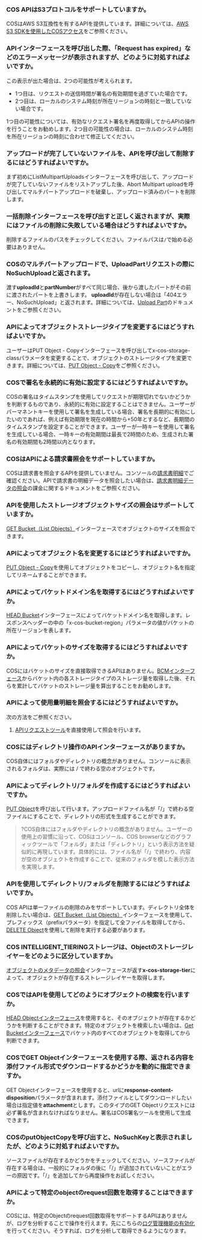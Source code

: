 ### COS APIはS3プロトコルをサポートしていますか。

COSはAWS S3互換性を有するAPIを提供しています。詳細については、[AWS S3 SDKを使用したCOSアクセス](https://intl.cloud.tencent.com/document/product/436/32537)をご参照ください。

### APIインターフェースを呼び出した際、「Request has expired」などのエラーメッセージが表示されますが、どのように対処すればよいですか。

この表示が出た場合は、2つの可能性が考えられます。
- 1つ目は、リクエストの送信時間が署名の有効期間を過ぎていた場合です。
- 2つ目は、ローカルのシステム時刻が所在リージョンの時刻と一致していない場合です。

1つ目の可能性については、有効なリクエスト署名を再度取得してからAPIの操作を行うことをお勧めします。2つ目の可能性の場合は、ローカルのシステム時刻を所在リージョンの時刻に合わせて修正してください。

### アップロードが完了していないファイルを、APIを呼び出して削除するにはどうすればよいですか。

まず初めにListMultipartUploadsインターフェースを呼び出して、アップロードが完了していないファイルをリストアップした後、Abort Multipart uploadを呼び出してマルチパートアップロードを破棄し、アップロード済みのパートを削除します。

### 一括削除インターフェースを呼び出すと正しく返されますが、実際にはファイルの削除に失敗している場合はどうすればよいですか。

削除するファイルのパスをチェックしてください。ファイルパスは`/`で始める必要はありません。



### COSのマルチパートアップロードで、UploadPartリクエストの際にNoSuchUploadと返されます。

渡す**uploadId**と**partNumber**がすべて同じ場合、後から渡したパートがその前に渡されたパートを上書きします。 **uploadId**が存在しない場合は「404エラー、NoSuchUpload」と返されます。詳細については、[Upload Part](https://intl.cloud.tencent.com/document/product/436/7750)のドキュメントをご参照ください。

### APIによってオブジェクトストレージタイプを変更するにはどうすればよいですか。

ユーザーはPUT Object - Copyインターフェースを呼び出してx-cos-storage-classパラメータを変更することで、オブジェクトのストレージタイプを変更できます。詳細については、[PUT Object - Copy](https://intl.cloud.tencent.com/document/product/436/10881)をご参照ください。

### COSで署名を永続的に有効に設定するにはどうすればよいですか。

COSの署名はタイムスタンプを使用してリクエストが期限切れでないかどうかを判断するものであり、永続的に有効に設定することはできません。ユーザーがパーマネントキーを使用して署名を生成している場合、署名を長期的に有効にしたいのであれば、例えば有効期限を現在の時間から+50年とするなど、長期間のタイムスタンプを設定することができます。ユーザーが一時キーを使用して署名を生成している場合、一時キーの有効期間は最長で2時間のため、生成された署名の有効期間も2時間以内となります。

### COSはAPIによる請求書照会をサポートしていますか。

COSは請求書を照会するAPIを提供していません。コンソールの[請求書明細](https://console.cloud.tencent.com/expense/bill/summary)でご確認ください。APIで請求書の明細データを照会したい場合は、[請求書明細データの照会](https://intl.cloud.tencent.com/document/product/555/30756)の課金に関するドキュメントをご参照ください。

### APIを使用したストレージオブジェクトサイズの照会はサポートしていますか。

[GET Bucket（List Objects）](https://intl.cloud.tencent.com/document/product/436/30614)インターフェースでオブジェクトのサイズを照会できます。

### APIによってオブジェクト名を変更するにはどうすればよいですか。

[PUT Object - Copy](https://intl.cloud.tencent.com/document/product/436/10881)を使用してオブジェクトをコピーし、オブジェクト名を指定してリネームすることができます。

### APIによってバケットドメイン名を取得するにはどうすればよいですか。

[HEAD Bucket](https://intl.cloud.tencent.com/document/product/436/7735)インターフェースによってバケットドメイン名を取得します。レスポンスヘッダーの中の「x-cos-bucket-region」パラメータの値がバケットの所在リージョンを表します。

### APIによってバケットのサイズを取得するにはどうすればよいですか。

COSにはバケットのサイズを直接取得できるAPIはありません。[BCMインターフェース](https://intl.cloud.tencent.com/document/product/248/37269)からバケット内の各ストレージタイプのストレージ量を取得した後、それらを累計してバケットのストレージ量を算出することをお勧めします。

### APIによって使用量明細を照会するにはどうすればよいですか。

次の方法をご参照ください。

1. [APIリクエストツール](https://console.cloud.tencent.com/api/explorer?Product=billing&Version=2018-07-09&Action=DescribeDosageCosDetailByDate&SignVersion=)を直接使用して照会を行います。

### COSにはディレクトリ操作のAPIインターフェースがありますか。

COS自体にはフォルダやディレクトリの概念がありません。コンソールに表示されるフォルダは、実際には / で終わる空のオブジェクトです。

### APIによってディレクトリ/フォルダを作成するにはどうすればよいですか。

[PUT Object](https://intl.cloud.tencent.com/document/product/436/7749)を呼び出して行います。アップロードファイル名が「/」で終わる空ファイルにすることで、ディレクトリの形式を生成することができます。

>?COS自体にはフォルダやディレクトリの概念がありません。ユーザーの使用上の習慣に沿って、COSはコンソール、COS browserなどのグラフィックツールで「フォルダ」または「ディレクトリ」という表示方法を疑似的に再現しています。具体的には、ファイル名が「/」で終わり、内容が空のオブジェクトを作成することで、従来のフォルダを模した表示方法を実現します。

### APIを使用してディレクトリ/フォルダを削除するにはどうすればよいですか。

COS APIは単一ファイルの削除のみをサポートしています。ディレクトリ全体を削除したい場合は、[GET Bucket（List Objects）](https://intl.cloud.tencent.com/document/product/436/30614)インターフェースを使用して、プレフィックス（prefixパラメータ）を指定して全ファイルを取得してから、[DELETE Object](https://intl.cloud.tencent.com/document/product/436/7743)を使用して削除を実行する必要があります。

### COS INTELLIGENT_TIERINGストレージは、Objectのストレージレイヤーをどのように区分していますか。

[オブジェクトのメタデータの照会](https://intl.cloud.tencent.com/document/product/436/7745)インターフェースが返す**x-cos-storage-tier**によって、オブジェクトが存在するストレージレイヤーを取得します。

### COSではAPIを使用してどのようにオブジェクトの検索を行いますか。

[HEAD Objectインターフェース](https://intl.cloud.tencent.com/document/product/436/7745)を使用すると、そのオブジェクトが存在するかどうかを判断することができます。特定のオブジェクトを検索したい場合は、[Get Bucketインターフェース](https://intl.cloud.tencent.com/document/product/436/30614)でバケット内のすべてのオブジェクトを取得してから判断できます。

### COSでGET Objectインターフェースを使用する際、返される内容を添付ファイル形式でダウンロードするかどうかを動的に指定できますか。

GET Objectインターフェースを使用すると、urlに**response-content-disposition**パラメータが含まれます。添付ファイルとしてダウンロードしたい場合は指定値を**attachment**とします。このタイプのGET Objectリクエストには必ず署名が含まれなければなりません。署名はCOS署名ツールを使用して生成できます。

### COSのputObjectCopyを呼び出すと、NoSuchKeyと表示されましたが、どのように対処すればよいですか。

ソースファイルが存在するかどうかをチェックしてください。ソースファイルが存在する場合は、一般的にフォルダの後に「/」が追加されていないことがエラーの原因です。「/」を追加してから再度操作をお試しください。

### APIによって特定のobjectのrequest回数を取得することはできますか。

 COSには、特定のObjectのrequest回数取得をサポートするAPIはありませんが、ログを分析することで操作を行えます。先にこちらの[ログ管理機能の有効化](https://intl.cloud.tencent.com/document/product/436/17040)を行ってください。そうすれば、ログを分析して取得できるようになります。




